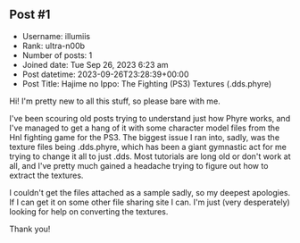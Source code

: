## Post #1
- Username: illumiis
- Rank: ultra-n00b
- Number of posts: 1
- Joined date: Tue Sep 26, 2023 6:23 am
- Post datetime: 2023-09-26T23:28:39+00:00
- Post Title: Hajime no Ippo: The Fighting (PS3) Textures (.dds.phyre)

Hi! I'm pretty new to all this stuff, so please bare with me.

I've been scouring old posts trying to understand just how Phyre works, and I've managed to get a hang of it with some character model files from the HnI fighting game for the PS3. The biggest issue I ran into, sadly, was the texture files being .dds.phyre, which has been a giant gymnastic act for me trying to change it all to just .dds. Most tutorials are long old or don't work at all, and I've pretty much gained a headache trying to figure out how to extract the textures.

I couldn't get the files attached as a sample sadly, so my deepest apologies. If I can get it on some other file sharing site I can. I'm just (very desperately) looking for help on converting the textures.

Thank you!
